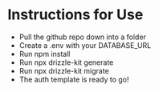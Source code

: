 # Instructions for Use

- Pull the github repo down into a folder
- Create a .env with your DATABASE_URL
- Run npm install
- Run npx drizzle-kit generate
- Run npx drizzle-kit migrate
- The auth template is ready to go!
